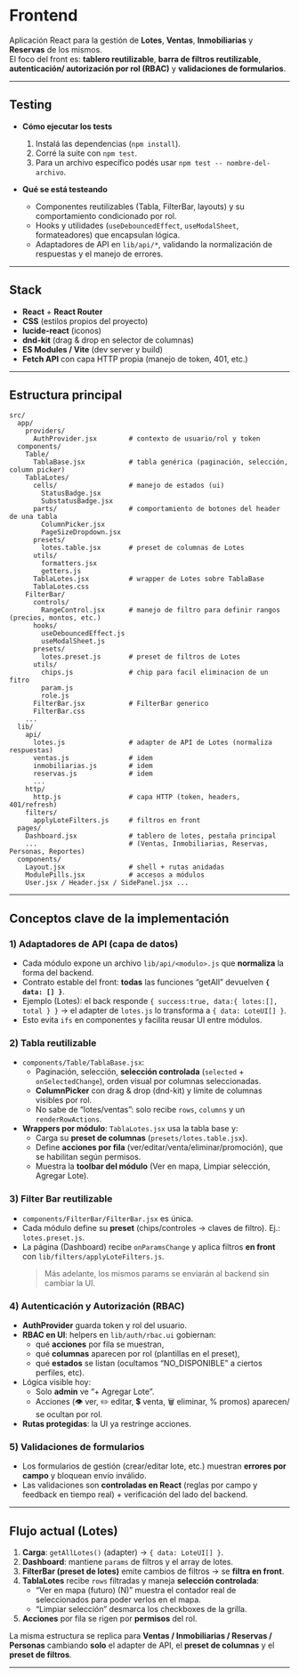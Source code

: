 # Frontend

Aplicación React para la gestión de **Lotes**, **Ventas**, **Inmobiliarias** y **Reservas** de los mismos.  
El foco del front es: **tablero reutilizable**, **barra de filtros reutilizable**, **autenticación/ autorización por rol (RBAC)** y **validaciones de formularios**.

---

## Testing

- **Cómo ejecutar los tests**
  1. Instalá las dependencias (`npm install`).
  2. Corré la suite con `npm test`.
  3. Para un archivo específico podés usar `npm test -- nombre-del-archivo`.

- **Qué se está testeando**
  - Componentes reutilizables (Tabla, FilterBar, layouts) y su comportamiento condicionado por rol.
  - Hooks y utilidades (`useDebouncedEffect`, `useModalSheet`, formateadores) que encapsulan lógica.
  - Adaptadores de API en `lib/api/*`, validando la normalización de respuestas y el manejo de errores.

---

## Stack

- **React** + **React Router**
- **CSS** (estilos propios del proyecto)
- **lucide-react** (iconos)
- **dnd-kit** (drag & drop en selector de columnas)
- **ES Modules / Vite** (dev server y build)
- **Fetch API** con capa HTTP propia (manejo de token, 401, etc.)

---

## Estructura principal

```
src/
  app/
    providers/
      AuthProvider.jsx        # contexto de usuario/rol y token
  components/
    Table/
      TablaBase.jsx           # tabla genérica (paginación, selección, column picker)
    TablaLotes/              
      cells/                  # manejo de estados (ui)
        StatusBadge.jsx
        SubstatusBadge.jsx
      parts/                  # comportamiento de botones del header de una tabla
        ColumnPicker.jsx
        PageSizeDropdown.jsx
      presets/
        lotes.table.jsx       # preset de columnas de Lotes
      utils/
        formatters.jsx
        getters.js
      TablaLotes.jsx          # wrapper de Lotes sobre TablaBase
      TablaLotes.css
    FilterBar/
      controls/
        RangeControl.jsx      # manejo de filtro para definir rangos (precios, montos, etc.)
      hooks/
        useDebouncedEffect.js
        useModalSheet.js
      presets/
        lotes.preset.js       # preset de filtros de Lotes
      utils/
        chips.js              # chip para facil eliminacion de un fitro
        param.js
        role.js
      FilterBar.jsx           # FilterBar generico 
      FilterBar.css
    ...
  lib/
    api/
      lotes.js                # adapter de API de Lotes (normaliza respuestas)
      ventas.js               # idem
      inmobiliarias.js        # idem
      reservas.js             # idem
      ...
    http/
      http.js                 # capa HTTP (token, headers, 401/refresh)
    filters/
      applyLoteFilters.js     # filtros en front 
  pages/
    Dashboard.jsx             # tablero de lotes, pestaña principal
    ...                       # (Ventas, Inmobiliarias, Reservas, Personas, Reportes)
  components/
    Layout.jsx                # shell + rutas anidadas
    ModulePills.jsx           # accesos a módulos
    User.jsx / Header.jsx / SidePanel.jsx ...
```

---

## Conceptos clave de la implementación

### 1) Adaptadores de API (capa de datos)
- Cada módulo expone un archivo `lib/api/<modulo>.js` que **normaliza** la forma del backend.
- Contrato estable del front: **todas** las funciones “getAll” devuelven **`{ data: [] }`**.
- Ejemplo (Lotes): el back responde `{ success:true, data:{ lotes:[], total } }` → el adapter de `lotes.js` lo transforma a `{ data: LoteUI[] }`.
- Esto evita `ifs` en componentes y facilita reusar UI entre módulos.

### 2) Tabla reutilizable
- `components/Table/TablaBase.jsx`:
  - Paginación, selección, **selección controlada** (`selected` + `onSelectedChange`), orden visual por columnas seleccionadas.
  - **ColumnPicker** con drag & drop (dnd-kit) y límite de columnas visibles por rol.
  - No sabe de “lotes/ventas”: solo recibe `rows`, `columns` y un `renderRowActions`.
- **Wrappers por módulo**: `TablaLotes.jsx` usa la tabla base y:
  - Carga su **preset de columnas** (`presets/lotes.table.jsx`).
  - Define **acciones por fila** (ver/editar/venta/eliminar/promoción), que se habilitan según permisos.
  - Muestra la **toolbar del módulo** (Ver en mapa, Limpiar selección, Agregar Lote).

### 3) Filter Bar reutilizable
- `components/FilterBar/FilterBar.jsx` es única.
- Cada módulo define su **preset** (chips/controles → claves de filtro). Ej.: `lotes.preset.js`.
- La página (Dashboard) recibe `onParamsChange` y aplica filtros **en front** con `lib/filters/applyLoteFilters.js`.  
  > Más adelante, los mismos params se enviarán al backend sin cambiar la UI.

### 4) Autenticación y Autorización (RBAC)
- **AuthProvider** guarda token y rol del usuario.
- **RBAC en UI**: helpers en `lib/auth/rbac.ui` gobiernan:
  - qué **acciones** por fila se muestran,
  - qué **columnas** aparecen por rol (plantillas en el preset),
  - qué **estados** se listan (ocultamos “NO_DISPONIBLE” a ciertos perfiles, etc).
- Lógica visible hoy:  
  - Solo **admin** ve “+ Agregar Lote”.  
  - Acciones (👁️ ver, ✏️ editar, 💲 venta, 🗑️ eliminar, % promos) aparecen/ se ocultan por rol.
- **Rutas protegidas**: la UI ya restringe acciones.

### 5) Validaciones de formularios
- Los formularios de gestión (crear/editar lote, etc.) muestran **errores por campo** y bloquean envío inválido.
- Las validaciones son **controladas en React** (reglas por campo y feedback en tiempo real) + verificación del lado del backend.

---

## Flujo actual (Lotes)

1. **Carga**: `getAllLotes()` (adapter) → `{ data: LoteUI[] }`.  
2. **Dashboard**: mantiene `params` de filtros y el array de lotes.  
3. **FilterBar (preset de lotes)** emite cambios de filtros → se **filtra en front**.  
4. **TablaLotes** recibe `rows` filtradas y maneja **selección controlada**:
   - “Ver en mapa (futuro) (N)” muestra el contador real de seleccionados para poder verlos en el mapa.
   - “Limpiar selección” desmarca los checkboxes de la grilla.
5. **Acciones** por fila se rigen por **permisos** del rol.

La misma estructura se replica para **Ventas / Inmobiliarias / Reservas / Personas** cambiando **solo** el adapter de API, el **preset de columnas** y el **preset de filtros**.

---